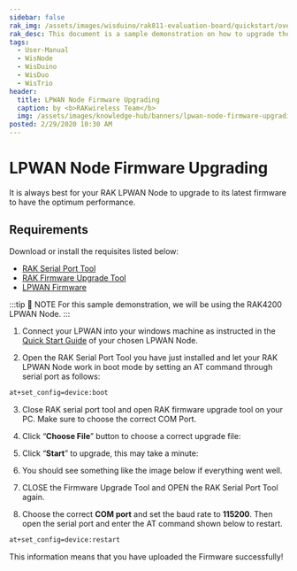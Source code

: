 ```yaml
---
sidebar: false
rak_img: /assets/images/wisduino/rak811-evaluation-board/quickstart/overview/RAK811-wisnode_home.png
rak_desc: This document is a sample demonstration on how to upgrade the firmware of you LPWAN Node.
tags:
  - User-Manual
  - WisNode
  - WisDuino
  - WisDuo
  - WisTrio
header:
  title: LPWAN Node Firmware Upgrading
  caption: by <b>RAKwireless Team</b>
  img: /assets/images/knowledge-hub/banners/lpwan-node-firmware-upgrading.jpg
posted: 2/29/2020 10:30 AM
---
```


# LPWAN Node Firmware Upgrading

It is always best for your RAK LPWAN Node to upgrade to its latest firmware to have the optimum performance.

## Requirements

Download or install the requisites listed below:

- [RAK Serial Port Tool](https://downloads.rakwireless.com/en/LoRa/Tools/RAK_SERIAL_PORT_TOOL_V1.2.1.zip)
- [RAK Firmware Upgrade Tool](https://downloads.rakwireless.com/en/LoRa/Tools/RAK_Upgrade_Tool_V1.0.rar)
- [LPWAN Firmware](https://downloads.rakwireless.com/en/LoRa/)

:::tip 📝 NOTE
For this sample demonstration, we will be using the RAK4200 LPWAN Node.
:::

1. Connect your LPWAN into your windows machine as instructed in the [Quick Start Guide](/Product-Categories/) of your chosen LPWAN Node.

2. Open the RAK Serial Port Tool you have just installed and let your RAK LPWAN Node work in boot mode by setting an AT command through serial port as follows: 

```sh
at+set_config=device:boot
```
<rk-img
  src="/assets/images/knowledge-hub/user-manual/node-firmware-upgrading/boot-mode.jpg"
  width="75%"
  caption="Entering Boot Mode"
/>

3. Close RAK serial port tool and open RAK firmware upgrade tool on your PC. Make sure to choose the correct COM Port.

<rk-img
  src="/assets/images/knowledge-hub/user-manual/node-firmware-upgrading/rak-firmware-upgrade-tool.jpg"
  width="75%"
  caption="RAK Firmware Upgrade Tool"
/>

4. Click “**Choose File**” button to choose a correct upgrade file:

<rk-img
  src="/assets/images/knowledge-hub/user-manual/node-firmware-upgrading/file-choosing.jpg"
  width="75%"
  caption="Choosing the Correct Upgrade file"
/>

5. Click “**Start**” to upgrade, this may take a minute:

<rk-img
  src="/assets/images/knowledge-hub/user-manual/node-firmware-upgrading/burning-progress.jpg"
  width="75%"
  caption="Firmware Upgrading in Process"
/>

6. You should see something like the image below if everything went well.

<rk-img
  src="/assets/images/knowledge-hub/user-manual/node-firmware-upgrading/upgrade-successful.jpg"
  width="75%"
  caption="Successfully Upgraded Firmware"
/>

7. CLOSE the Firmware Upgrade Tool and OPEN the RAK Serial Port Tool again.

8. Choose the correct **COM port** and set the baud rate to **115200**. Then open the serial port and enter the AT command shown below to restart.

```sh
at+set_config=device:restart
```

<rk-img
  src="/assets/images/knowledge-hub/user-manual/node-firmware-upgrading/restart.jpg"
  width="75%"
  caption="Restarting your Device"
/>

This information means that you have uploaded the Firmware successfully!

